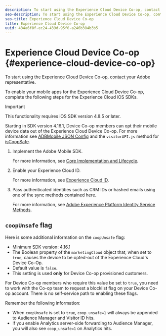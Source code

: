 ```yaml
---
description: To start using the Experience Cloud Device Co-op, contact your Adobe representative.
seo-description: To start using the Experience Cloud Device Co-op, contact your Adobe representative.
seo-title: Experience Cloud Device Co-op
title: Experience Cloud Device Co-op
uuid: 434a6f8f-ec24-439d-95f0-a246b384b3b5
---
```


# Experience Cloud Device Co-op {#experience-cloud-device-co-op}

To start using the Experience Cloud Device Co-op, contact your Adobe representative.

To enable your mobile apps for the Experience Cloud Device Co-op, complete the following steps for the Experience Cloud iOS SDKs.

>[!IMPORTANT]
>
>This functionality requires iOS SDK version 4.8.5 or later.

Starting in SDK version 4.16.1, Device Co-op members can opt their mobile device data out of the Experience Cloud Device Co-op. For more information see [ADBMobile JSON Config](/help/ios/configuration/json-config/json-config.md) and the `visitorAPI.js` method for [isCoopSafe](https://docs.adobe.com/content/help/en/id-service/using/id-service-api/configurations/coopsafe.html). 

1. Implement the Adobe Mobile SDK.

   For more information, see [Core Implementation and Lifecycle](/help/ios/getting-started/dev-qs.md).
1. Enable your Experience Cloud ID.

   For more information, see [Experience Cloud ID](/help/ios/marketing-cloud/mcvid.md).
1. Pass authenticated identities such as CRM IDs or hashed emails using one of the sync methods contained here.

   For more information, see [Adobe Experience Platform Identity Service Methods](/help/ios/marketing-cloud/mc-methods.md). 

## `coopUnsafe` flag

Here is some additional information on the `coopUnsafe` flag:

* Minimum SDK version: 4.16.1
* The Boolean property of the `marketingCloud` object that, when set to `true`, causes the device to be opted-out of the Experience Cloud's Device Co-Op.  
* Default value is `false`.  
* This setting is used **only** for Device Co-op provisioned customers.  
  
For Device Co-op members who require this value be set to `true`, you need to work with the Co-op team to request a blocklist flag on your Device Co-op account. There is no self-service path to enabling these flags. 
  
Remember the following information: 
  
* When `coopUnsafe` is set to `true`, `coop_unsafe=1` will always be appended to Audience Manager and Visitor ID hits.  
* If you enable Analytics server-side forwarding to Audience Manager, you will also see `coop_unsafe=1` on Analytics hits. 

 